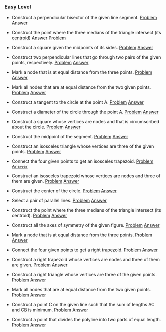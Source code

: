 ### Easy Level

* Construct a perpendicular bisector of the given line segment.
[Problem](3/Problems/1.png) 
[Answer](3/Solutions/1.png)

* Construct the point where the three medians of the triangle intersect (its centroid)
[Answer](3/Solutions/2.png)
[Problem](3/Problems/2.png) 

* Construct a square given the midpoints of its sides.
[Problem](3/Problems/3.png) 
[Answer](3/Solutions/3.png)

* Construct two perpendicular lines that go through two pairs of the given points, respectively.
[Problem](3/Problems/4.png) 
[Answer](3/Solutions/4.png)

* Mark a node that is at equal distance from the three points.
[Problem](3/Problems/5.png) 
[Answer](3/Solutions/5.png)

* Mark all nodes that are at equal distance from the two given points.
[Problem](3/Problems/6.png) 
[Answer](3/Solutions/6.png)

* Construct a tangent to the circle at the point A.
[Problem](3/Problems/7.png) 
[Answer](3/Solutions/7.png)

* Construct a diameter of the circle through the point A.
[Problem](3/Problems/8.png) 
[Answer](3/Solutions/8.png)

* Construct a square whose vertices are nodes and that is circumscribed about the circle.
[Problem](3/Problems/9.png) 
[Answer](3/Solutions/9.png)

* Construct the midpoint of the segment.
[Problem](3/Problems/10.png) 
[Answer](3/Solutions/10.png)

* Construct an isosceles triangle whose vertices are three of the given points.
[Problem](3/Problems/11.png) 
[Answer](3/Solutions/11.png)

* Connect the four given points to get an isosceles trapezoid.
[Problem](3/Problems/12.png) 
[Answer](3/Solutions/12.png)

* Construct an isosceles trapezoid whose vertices are nodes and three of them are given.
[Problem](3/Problems/13.png) 
[Answer](3/Solutions/13.png)

* Construct the center of the circle.
[Problem](3/Problems/14.png) 
[Answer](3/Solutions/14.png)

* Select a pair of parallel lines.
[Problem](3/Problems/15.png) 
[Answer](3/Solutions/15.png)

* Construct the point where the three medians of the triangle intersect (its centroid).
[Problem](3/Problems/16.png) 
[Answer](3/Solutions/16.png)

* Construct all the axes of symmetry of the given figure.
[Problem](3/Problems/17.png) 
[Answer](3/Solutions/17.png)

* Mark a node that is at equal distance from the three points.
[Problem](3/Problems/18.png) 
[Answer](3/Solutions/18.png)

* Connect the four given points to get a right trapezoid.
[Problem](3/Problems/19.png) 
[Answer](3/Solutions/19.png)

* Construct a right trapezoid whose vertices are nodes and three of them are given.
[Problem](3/Problems/20.png) 
[Answer](3/Solutions/20.png)

* Construct a right triangle whose vertices are three of the given points.
[Problem](3/Problems/21.png) 
[Answer](3/Solutions/21.png)

* Mark all nodes that are at equal distance from the two given points.
[Problem](3/Problems/22.png) 
[Answer](3/Solutions/22.png)

* Construct a point C on the given line such that the sum of lengths AC and CB is minimum.
[Problem](3/Problems/23.png) 
[Answer](3/Solutions/23.png)

* Construct a point that divides the polyline into two parts of equal length.
[Problem](3/Problems/24.png) 
[Answer](3/Solutions/24.png)